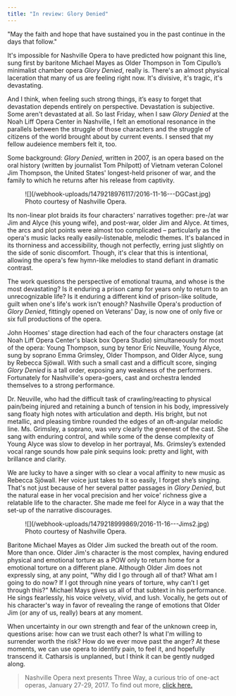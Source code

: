 ```yaml
---
title: "In review: Glory Denied"
---
```


"May the faith and hope that have sustained you in the past continue in the days that follow."

It's impossible for Nashville Opera to have predicted how poignant this line, sung first by baritone Michael Mayes as Older Thompson in Tom Cipullo’s minimalist chamber opera *Glory Denied*, really is. There's an almost physical laceration that many of us are feeling right now.  It's divisive, it's tragic, it's devastating. 

And I think, when feeling such strong things, it’s easy to forget that devastation depends entirely on perspective. Devastation is subjective. Some aren't devastated at all. So last Friday, when I saw *Glory Denied* at the Noah Liff Opera Center in Nashville, I felt an emotional resonance in the parallels between the struggle of those characters and the struggle of citizens of the world brought about by current events. I sensed that my fellow audeience members felt it, too.

Some background: *Glory Denied*, written in 2007, is an opera based on the oral history (written by journalist Tom Philpott) of Vietnam veteran Colonel Jim Thompson, the United States' longest-held prisoner of war, and the family to which he returns after his release from captivity. 

<figure data-type="image">
![](/webhook-uploads/1479218976117/2016-11-16---DGCast.jpg)
<figcaption>Photo courtesy of Nashville Opera.</figcaption>
</figure>

Its non-linear plot braids its four characters' narratives together: pre-/at war Jim and Alyce (his young wife), and post-war, older Jim and Alyce. At times, the arcs and plot points were almost too complicated – particularly as the opera's music lacks really easily-listenable, melodic themes. It's balanced in its thorniness and accessibility, though not perfectly, erring just slightly on the side of sonic discomfort. Though, it's clear that this is intentional, allowing the opera's few hymn-like melodies to stand defiant in dramatic contrast. 

The work questions the perspective of emotional trauma, and whose is the most devastating? Is it enduring a prison camp for years only to return to an unrecognizable life? Is it enduring a different kind of prison-like solitude, guilt when one's life's work isn't enough? Nashville Opera's production of *Glory Denied*, fittingly opened on Veterans' Day, is now one of only five or six full productions of the opera.  

John Hoomes' stage direction had each of the four characters onstage (at Noah Liff Opera Center's black box Opera Studio) simultaneously for most of the opera: Young Thompson, sung by tenor Eric Neuville, Young Alyce, sung by soprano Emma Grimsley, Older Thompson, and Older Alyce, sung by Rebecca Sjöwall. With such a small cast and a difficult score, singing *Glory Denied* is a tall order, exposing any weakness of the performers. Fortunately for Nashville's opera-goers, cast and orchestra lended themselves to a strong performance.


Dr. Neuville, who had the difficult task of crawling/reacting to physical pain/being injured and retaining a bunch of tension in his body, impressively sang floaty high notes with articulation and depth. His bright, but not metallic, and pleasing timbre rounded the edges of an oft-angular melodic line. Ms. Grimsley, a soprano, was very clearly the greenest of the cast. She sang with enduring control, and while some of the dense complexity of Young Alyce was slow to develop in her portrayal, Ms. Grimsley’s extended vocal range sounds how pale pink sequins look: pretty and light, with brillance and clarity.

We are lucky to have a singer with so clear a vocal affinity to new music as Rebecca Sjöwall. Her voice just takes to it so easily, I forget she’s singing. That's not just because of her several patter passages in *Glory Denied*, but the natural ease in her vocal precision and her voice' richness give a relatable life to the character. She made me feel for Alyce in a way that the set-up of the narrative discourages.

<figure data-type="image">
![](/webhook-uploads/1479218999869/2016-11-16---Jims2.jpg)
<figcaption>Photo courtesy of Nashville Opera.</figcaption>
</figure>

Baritone Michael Mayes as Older Jim sucked the breath out of the room. More than once. Older Jim's character is the most complex, having endured physical and emotional torture as a POW only to return home for a emotional torture on a different plane. Although Older Jim does not expressly sing, at any point, "Why did I go through all of that? What am I going to do now? If I got through nine years of torture, why can’t I get through this?" Michael Mays gives us all of that subtext in his performance. He sings fearlessly, his voice velvety, vivid, and lush. Vocally, he gets out of his character's way in favor of revealing the range of emotions that Older Jim (or any of us, really) bears at any moment.

When uncertainty in our own strength and fear of the unknown creep in, questions arise: how can we trust each other? Is what I'm willing to surrender worth the risk? How do we ever move past the anger? At these moments, we can use opera to identify pain, to feel it, and hopefully transcend it. Catharsis is unplanned, but I think it can be gently nudged along.

>Nashville Opera next presents Three Way, a curious trio of one-act operas, January 27-29, 2017. To find out more, [click here.](http://www.nashvilleopera.org/three-way)
